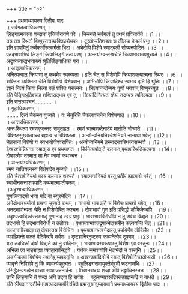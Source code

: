 +++
title = "०२"

+++
प्रथमाध्यायस्य द्वितीयः पादः  
। सर्वगतत्वाधिकरणम् ।  
लिङ्गात्मकानां शब्दानां वृत्तिर्नारायणे परे । चिन्त्यते सर्वगत्वं तु प्रथमं प्रविचार्यते ।।1।।  
तत्र तत्र स्थितो विष्णुस्तत्तच्छक्तिप्रबोधकः । दूरतोप्यतिशक्तः स लीलया केवलं प्रभुः ।।2।।  
इति ज्ञापयितुं कर्मकर्त्रोरुत्सर्गतो भिदा । अभेदोपि विशेषे स्याद्बली सोप्यनपोदितः ।।3।।  
एतद्भावाभिधं लिङ्गं क्रियालिङ्गे ततः परम् । अन्तर्याम्यन्तरश्चेति क्रियाभावाख्यमुच्यते ।।4।।  
अदृश्यत्वाद्यभावाख्यं श्रुतिर्लिङ्गाधिका परा ।।  
। अत्तृत्वाधिकरणम् ।  
अनित्यत्वात् क्रियाणां तु कथमेव स्वरूपता । इति चेत् स विशेषोपि क्रियाशक्त्यात्मना स्थिरः ।।6।।  
शक्तिता व्यक्तिता चेति विशेषोपि विशेषवान् । अभिन्नोपि क्रियादिश्च स्वभाव इति हि श्रुतिः ।।7।।  
ज्ञानं नित्यं क्रिया नित्या बलं शक्तिः परात्मनः । नित्यानन्दोव्ययः पूर्णो भगवान् विष्णुरच्युतः ।।8।।  
इति पैङ्गिश्रुतिश्चाह शक्तिसद्भाव एव तु । क्रियादिनित्यता ज्ञेया तदन्यत्र त्वनित्यता ।।9।।  
इति सत्तत्ववचनं........... ।  
। गुहाधिकरणम् ।  
........ द्वित्वं चैकस्य युज्यते । यः सेतुरिति चैकत्ववचनेन विशेषणात् ।।10।।  
। अन्तरधिकरणम् ।  
अन्तःस्थित्वा रमणकृदन्तरः समुदाहृतः । रमणं चात्मशब्देनादेयं मातीति चोच्यते ।।11।।  
विशिष्टसुखवत्वाच्च ब्रह्मत्वं च विशिष्टता । अन्योन्यनियतिश्चेशनियमे नान्यथा भवेत् ।।12।।  
चेतनानां विशेषो यः स्वभावोपीश्वरार्पितः । अन्योन्यनियमे तस्मादनवस्थित्यसम्भवौ ।।13।।  
ईश्वरश्चेन्नियन्ता स्यात् स एव प्रथमागतः । किमित्यपोद्यते कस्मात् वृथावस्थितिकल्पना ।।14।।  
दोषवत्येव तस्मात् सा नैैव कार्या कथञ्चन ।।  
। अन्तर्याम्यधिकरणम् ।  
रमणं नातियत्नस्य विक्षेपादेव युज्यते ।।15।।  
इति चेत्सर्वनियमो यस्य कस्मान्न शक्यते । स्वात्मनानियतं वस्तु प्रतीपं ह्यात्मनो भवेत् ।।16।।  
स्वाधीनसत्ताशक्यादि कथमात्मप्रतीपकम् ।  
।अदृश्यत्वाधिकरणम् ।  
गुणक्रियादयो भावा यदि वा स्युरभेदिनः ।।17।।  
अभेदोभावधर्माणां ब्रह्मणा युज्यते कथम् । नाभावो भाव इति च विशेषः प्रायशो भवेत् ।।18।।  
अतद्भावोन्यता चेति न विशेषोस्ति कश्चन । दोषाभावो गुण इति प्रसिद्धो लौकिकेष्वपि ।।19।।  
अदृश्यत्वादिकांस्तस्माद् गुणानाह स्वयं प्रभुः । भावाभावविरोधोपि न तु सर्वत्र विद्यते ।।20।।  
तदभावो हि तद्भावविरोधी न ततोपरः । पृथक्त्वाभावतद्रूपान्भेदांस्त्रीन् कल्पयन्ति चेत् ।।21।।  
कल्पनागौरवाद्यास्तु दोषास्तत्र विरोधिनः । पृथक्त्वान्यत्वभेदास्तु पर्यायेणैव लौकिकैः ।।22।।  
व्यवह्रियन्ते सततं वैदिकैरपि सर्वशः । दृष्टहानिरदृष्टस्य कल्पनेत्येव दूषणम् ।।23।।  
यदा तदधिको दोषो विद्यते को नु वादिनाम् । भावाभावस्वरूपास्तु विशेषा एव वस्तुनः ।।24।।  
अभिन्ना एव सङ्ग्राह्या व्यवहारप्रसिद्धये । यथैकः समवायोपि भेदाभेदौ च वस्तुनि ।।25।।  
अङ्गीकार्या विशेषेण स्थानेषु व्यवहर्तृभिः । अखण्डवादिनोपि स्यात् विशेषोनिच्छतोप्यसौ ।।26।।  
व्यावृत्ते निविशेषे तु किं व्यावर्त्यबहुत्वतः । बहुलिङ्गसमायुक्तैर्बहुभी रूढनामभिः ।।27।।  
प्रसिद्धैरन्यगत्वेन वाच्यः साक्षाज्जनार्दनः । वैश्वानरादयः शब्दा अपि तद्वाचिनस्ततः ।।28।।  
तानि लिङ्गानि ते शब्दा अपि तद्गा हि सर्वशः । बहुलाप्यज्ञरूढिस्तत्प्राज्ञरूढिं न बाधते ।।29।।  
इति श्रीमदानन्दतीर्थभगवत्पादाचार्यविरचिते ब्रह्मसूत्रानुव्याख्याने प्रथमाध्यायस्य द्वितीयः पादः ।।  